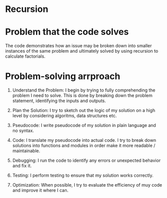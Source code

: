 # Recursion

# Problem that the code solves

The code demonstrates how an issue may be broken down into smaller instances of the same problem and ultimately solved by using recursion to calculate factorials.

# Problem-solving arrproach 

1) Understand the Problem: 
I begin by trying to fully comprehending the problem I need to solve. This is done by breaking down the problem statement, identifying the inputs and  outputs.

2) Plan the Solution: 
I try to sketch out the logic of my solution on a high level by considering algoritms, data structures etc.

3) Pseudocode: 
I write pseudocode of my solution in plain language and no syntax.

4) Code:
I translate my pseudocode into actual code. I try to break down solutions into functions and modules in order make it more readable / maintainable.

5) Debugging: 
I run the code to identify any errors or unexpected behavior and fix it.

6) Testing: 
I perform testing to ensure that my solution works correctly. 

7) Optimization: 
When possible, I try to evaluate the efficiency of muy code and improve it where I can. 

